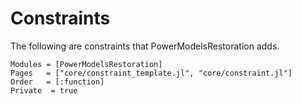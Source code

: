 # Constraints

The following are constraints that PowerModelsRestoration adds.

```@autodocs
Modules = [PowerModelsRestoration]
Pages   = ["core/constraint_template.jl", "core/constraint.jl"]
Order   = [:function]
Private  = true
```